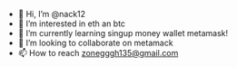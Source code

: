 - 👋 Hi, I’m @nack12
- 👀 I’m interested in eth an btc
- 🌱 I’m currently learning singup money wallet metamask!
- 💞️ I’m looking to collaborate on metamack
- 📫 How to reach zonegggh135@gmail.com
<my metamack not singin myphon>
<!---
nack12/nack12 is a ✨ special ✨ repository because its `README.md` (this file) appears on your GitHub profile.
You can click the Preview link to take a look at your changes.
--->
